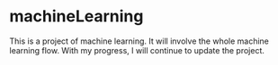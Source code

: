 # machineLearning
This is a project of machine learning. It will involve the whole machine learning flow. With my progress, I will continue to update the project.
